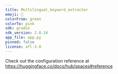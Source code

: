 ```yaml
---
title: Multilingual_keyword_extractor
emoji: 💩
colorFrom: green
colorTo: pink
sdk: gradio
sdk_version: 2.8.14
app_file: app.py
pinned: false
license: afl-3.0
---
```


Check out the configuration reference at https://huggingface.co/docs/hub/spaces#reference
